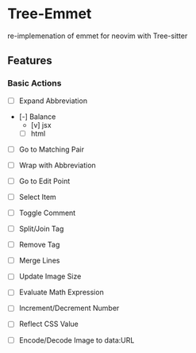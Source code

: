 # Tree-Emmet

re-implemenation of emmet for neovim with Tree-sitter

## Features

### Basic Actions
- [ ] Expand Abbreviation
- [-] Balance
    - [v] jsx
    - [ ] html
- [ ] Go to Matching Pair
- [ ] Wrap with Abbreviation
- [ ] Go to Edit Point
- [ ] Select Item
- [ ] Toggle Comment
- [ ] Split/Join Tag
- [ ] Remove Tag
- [ ] Merge Lines
- [ ] Update Image Size
- [ ] Evaluate Math Expression
- [ ] Increment/Decrement Number
- [ ] Reflect CSS Value
- [ ] Encode/Decode Image to data:URL

